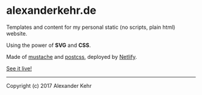 # alexanderkehr.de

Templates and content for my personal static (no scripts, plain html) website.

Using the power of **SVG** and **CSS**.

Made of [mustache](https://github.com/janl/mustache.js) and [postcss](https://github.com/postcss/postcss), deployed by [Netlify](https://www.netlify.com/).

[See it live!](https://www.alexanderkehr.de/)

***

Copyright (c) 2017 Alexander Kehr
